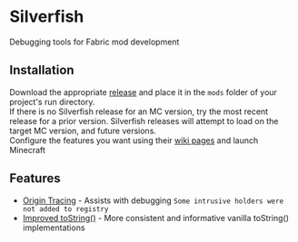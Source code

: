 # Silverfish

Debugging tools for Fabric mod development

## Installation
Download the appropriate [release](https://github.com/Daomephsta/silverfish/releases) 
and place it in the `mods` folder of your project's run directory.  
If there is no Silverfish release for an MC version, try the most recent release for a prior version. Silverfish releases will attempt to load on the target MC version, and future versions.  
Configure the features you want using their [wiki pages](https://github.com/Daomephsta/silverfish/wiki) and launch Minecraft

## Features
 * [Origin Tracing](https://github.com/Daomephsta/silverfish/wiki/Origin-Tracing) - 
Assists with debugging `Some intrusive holders were not added to registry`  
* [Improved toString()](https://github.com/Daomephsta/silverfish/wiki/Improved-toString()) - 
More consistent and informative vanilla toString() implementations	